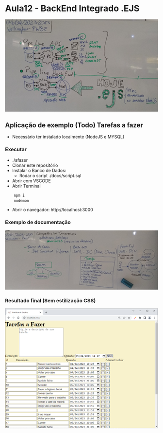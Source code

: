 # Aula12 - BackEnd Integrado .EJS
![Lousa](lousa.jpg)
## Aplicação de exemplo (Todo) Tarefas a fazer
- Necessário ter instalado localmente (NodeJS e MYSQL)
### Executar
- ./afazer
- Clonar este repositório
- Instalar o Banco de Dados:
	- Rodar o script ./docs/script.sql
- Abrir com VSCODE
- Abrir Terminal
```cmd
	npm i
	nodemon
```
- Abrir o navegador: http://localhost:3000

### Exemplo de documentação
![Lousa](lousa2.jpg)

### Resultado final (Sem estilização CSS)
![Lousa](ejs.png)